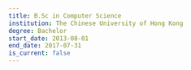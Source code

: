 ```yaml
---
title: B.Sc in Computer Science
institution: The Chinese University of Hong Kong
degree: Bachelor
start_date: 2013-08-01
end_date: 2017-07-31
is_current: false
---
```


